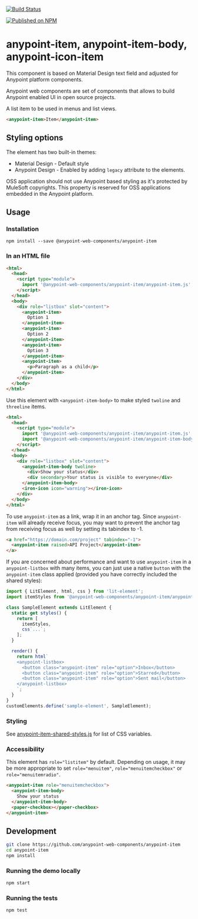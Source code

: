 [![Build Status](https://travis-ci.org/anypoint-web-components/anypoint-item.svg?branch=master)](https://travis-ci.org/anypoint-web-components/anypoint-item)

[![Published on NPM](https://img.shields.io/npm/v/@anypoint-web-components/anypoint-item.svg)](https://www.npmjs.com/package/@anypoint-web-components/anypoint-item)

# anypoint-item, anypoint-item-body, anypoint-icon-item

This component is based on Material Design text field and adjusted for Anypoint platform components.

Anypoint web components are set of components that allows to build Anypoint enabled UI in open source projects.

A list item to be used in menus and list views.

```html
<anypoint-item>Item</anypoint-item>
```

## Styling options

The element has two built-in themes:

-   Material Design - Default style
-   Anypoint Design - Enabled by adding `legacy` attribute to the elements.

OSS application should not use Anypoint based styling as it's protected by MuleSoft copyrights. This property is reserved for OSS applications embedded in the Anypoint platform.

## Usage

### Installation

```
npm install --save @anypoint-web-components/anypoint-item
```

### In an HTML file

```html
<html>
  <head>
    <script type="module">
      import '@anypoint-web-components/anypoint-item/anypoint-item.js';
    </script>
  </head>
  <body>
    <div role="listbox" slot="content">
      <anypoint-item>
        Option 1
      </anypoint-item>
      <anypoint-item>
        Option 2
      </anypoint-item>
      <anypoint-item>
        Option 3
      </anypoint-item>
      <anypoint-item>
        <p>Paragraph as a child</p>
      </anypoint-item>
    </div>
  </body>
</html>
```

Use this element with `<anypoint-item-body>` to make styled `twoline` and `threeline` items.

```html
<html>
  <head>
    <script type="module">
      import '@anypoint-web-components/anypoint-item/anypoint-item.js';
      import '@anypoint-web-components/anypoint-item/anypoint-item-body.js';
    </script>
  </head>
  <body>
    <div role="listbox" slot="content">
      <anypoint-item-body twoline>
        <div>Show your status</div>
        <div secondary>Your status is visible to everyone</div>
      </anypoint-item-body>
      <iron-icon icon="warning"></iron-icon>
    </div>
  </body>
</html>
```

To use `anypoint-item` as a link, wrap it in an anchor tag. Since `anypoint-item` will already receive focus, you may want to prevent the anchor tag from receiving focus as well by setting its tabindex to -1.

```html
<a href="https://domain.com/project" tabindex="-1">
  <anypoint-item raised>API Project</anypoint-item>
</a>
```

If you are concerned about performance and want to use `anypoint-item` in a `anypoint-listbox` with many items, you can just use a native `button` with the `anypoint-item` class applied (provided you have correctly included the shared styles):


```javascript
import { LitElement, html, css } from 'lit-element';
import itemStyles from '@anypoint-web-components/anypoint-item/anypoint-item-shared-styles.js';

class SampleElement extends LitElement {
  static get styles() {
    return [
      itemStyles,
      css`...`;
    ];
  }

  render() {
    return html`
    <anypoint-listbox>
      <button class="anypoint-item" role="option">Inbox</button>
      <button class="anypoint-item" role="option">Starred</button>
      <button class="anypoint-item" role="option">Sent mail</button>
    </anypoint-listbox>
    `;
  }
}
customElements.define('sample-element', SampleElement);
```

### Styling

See [anypoint-item-shared-styles.js](anypoint-item-shared-styles.js) for list of CSS variables.

### Accessibility

This element has `role="listitem"` by default. Depending on usage, it may be more appropriate to set `role="menuitem"`, `role="menuitemcheckbox"` or `role="menuitemradio"`.

```html
<anypoint-item role="menuitemcheckbox">
  <anypoint-item-body>
    Show your status
  </anypoint-item-body>
  <paper-checkbox></paper-checkbox>
</anypoint-item>
```

## Development

```sh
git clone https://github.com/anypoint-web-components/anypoint-item
cd anypoint-item
npm install
```

### Running the demo locally

```sh
npm start
```

### Running the tests

```sh
npm test
```
